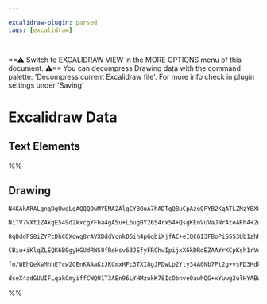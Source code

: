 ```yaml
---

excalidraw-plugin: parsed
tags: [excalidraw]

---
```

==⚠  Switch to EXCALIDRAW VIEW in the MORE OPTIONS menu of this document. ⚠== You can decompress Drawing data with the command palette: 'Decompress current Excalidraw file'. For more info check in plugin settings under 'Saving'


# Excalidraw Data

## Text Elements
%%
## Drawing
```compressed-json
N4KAkARALgngDgUwgLgAQQQDwMYEMA2AlgCYBOuA7hADTgQBuCpAzoQPYB2KqATLZMzYBXUtiRoIACyhQ4zZAHoFAc0JRJQgEYA6bGwC2CgF7N6hbEcK4OCtptbErHALRY8RMpWdx8Q1TdIEfARcZgRmBShcZQUebQB2bQBWGjoghH0EDihmbgBtcDBQMBKIEm4IAEV8AEE4JIBNGAB5aoBmAClmgAYACTYG5jaAaTZUkshYRAqgojkkflLMbmcA

NiTV7VXt1Z4kgE549d2kxcgYFba4gA5u+LbugBY2654rx54+QsgKEnVuVaJNrAtoARh4+2ur2u4NO3ykCEIymk3FeZwg1mUwW43XRzCgpDYAGsEABhNj4NikCoAYlBCHp9PGpU0uGwROUhKEHGI5Mp1IkBOszDguEC2WZkAAZoR8PgAMqwbESQQeSUQfGEkkAdT+km4XwmGoJxIQipgyvQqvK6K5yI44VyaFB6LYouwaguzu6uPhnOEcAAksQnag

8gBddFS8iZYPcDhCOXowg8rAVXDddVcnkO5ih4pGqbiXjfAC+eIQCGI3FBoPiSSS3Ub1zhRsYLHYXDQPFW6PbrE4ADlOGIa6tHtd9qD9vt1snmAARdJQKvcKUEMLozTCHkAUWCmWyoYTSfhQjgxFwK+rzvuLcBSShb326KIHCJ8cT+FfbHZq7Q674GEhSluAkZ0LgcBwIqV7FgW0CSBkxYQEQyJQMyDCEAgFAAEJshy2a8hSVK0lKZHkRh2AiOKU

CBiu+iKlqZLEQK6B0gyHGUdRWS0fReHsv63JEfyFRChwIpijxXGkDRdEZAAYrKCpKsh1rVosEBUTJPFyQxJo6nqBoaVpsn0YxprmpaGoUjahSadx2S6QASsI9qOjWxkObxGTNO6no1j6nnaY59HyZwUDybg+iyl6qCtpAJk6aF4XyoQRjFjwvqlIlIUZAAKlgUA1KhXboMEUroUFpkZDBpBFTJbAUIhuA3qgJ7fnZOXefou48jUDVNSErUYgN0nV

fo/WEhQeXwMhhEYcw2CEnKAAaKxJKCmxHFc3TXI8gJPDwLp2Yty34A0Nb7Pt2g+vsPD3Hdk6PFdGlGGwBjcAWkD0AQQjFt02htI8TzXG0IFVUlGQuUJuahhA80aZyJCpelBpZZASPEIqCBwNw8UQJjACybDEAgvW4JowStYBm52ZjfIkWgX0QDhFLDaQyisgAFEd8TULwdb87z/MA0kACU6pOQgyiJmKFQc9zby4rwDxC6rqCixL4OdV55kkr5UC

dseX4adGUUIFLqakCmyiffCWQU1T3AEn96LYHMzukK78IcObnve0awhQG+xYuwg2ulHYABWCDYDk8q+3AxOk+TlP/qgNMIBpbKG4weXvfgduFrNFRhMEceduqVH4gYM3TGg7U/n+1Mbln8L4KERUV3nBefnKIHgOWdAysE+agaWQA===
```
%%